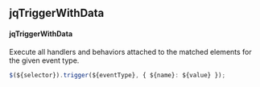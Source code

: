 ## jqTriggerWithData
#### jqTriggerWithData
Execute all handlers and behaviors attached to the matched elements for the given event type.
```javascript
$(${selector}).trigger(${eventType}, { ${name}: ${value} });
```